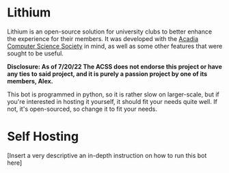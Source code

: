 # Lithium

Lithium is an open-source solution for university clubs to better enhance the experience for their members. It was developed with the [Acadia Computer Science Society]() in mind, as well as some other features that were sought to be useful. 

**Disclosure: As of 7/20/22 The ACSS does not endorse this project or have any ties to said project, and it is purely a passion project by one of its members, Alex.**

This bot is programmed in python, so it is rather slow on larger-scale, but if you're interested in hosting it yourself, it should fit your needs quite well. If not, it's open-sourced, so change it to fit your needs.

# Self Hosting

[Insert a very descriptive an in-depth instruction on how to run this bot here]